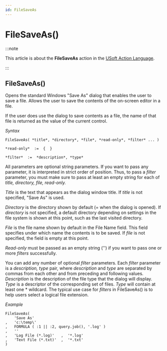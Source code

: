 ```yaml
---
id: FileSaveAs
---
```


# FileSaveAs()




:::note

This article is about the **FileSaveAs** action in the [USoft Action Language](/docs/Task_flow/Action_Language_reference/USoft_Action_Language.md).

:::

## **FileSaveAs()**

Opens the standard Windows "Save As" dialog that enables the user to save a file. Allows the user to save the contents of the on-screen editor in a file.

If the user does use the dialog to save contents as a file, the name of that file is returned as the value of the current control.

*Syntax*

```
FileSaveAs( *title*, *directory*, *file*, *read-only*, *filter* ... )

*read-only*  :=  {  }

*filter*  :=  *description*, *type*
```

All parameters are optional string parameters. If you want to pass any parameter, it is interpreted in strict order of position. Thus, to pass a *filter* parameter, you must make sure to pass at least an empty string for each of *title, directory, file, read-only.*

*Title* is the text that appears as the dialog window title. If *title* is not specified, "Save As" is used.

*Directory* is the directory shown by default (= when the dialog is opened). If *directory* is not specified, a default directory depending on settings in the file system is shown at this point, such as the last visited directory.

*File* is the file name shown by default in the File Name field. This field specifies under which name the contents is to be saved. If *file* is not specified, the field is empty at this point.

*Read-only* must be passed as an empty string ('') if you want to pass one or more *filters* successfully.

You can add any number of optional *filter* parameters. Each *filter* parameter is a *description, type* pair, where *description* and *type* are separated by commas from each other and from preceding and following values. *Description* is the description of the file type that the dialog will display. *Type* is a descriptor of the corresponding set of files. *Type* will contain at least one * wildcard. The typical use case for *filters* in FileSaveAs() is to help users select a logical file extension.

*Example*

```
FileSaveAs( 
    'Save As'
,   'c:\temp\' 
,   FORMULA ( :1 || :2, query.job(), '.log' )
,   ''
,   'Log File (*.log)'   ,  '*.log'
,   'Text File (*.txt)'  ,  '*.txt' 
)
```

 